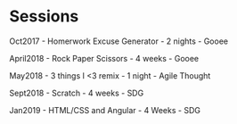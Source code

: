 # Sessions

Oct2017 - Homerwork Excuse Generator - 2 nights - Gooee

April2018 - Rock Paper Scissors - 4 weeks - Gooee

May2018 - 3 things I <3 remix - 1 night - Agile Thought

Sept2018 - Scratch - 4 weeks - SDG

Jan2019 - HTML/CSS and Angular - 4 Weeks - SDG
